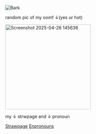 ![Bark](https://komarev.com/ghpvc/?username=Yaoi-shihoan&color=BBDD22)
<br>
<p> random pic of my oomf ↓(yes ur hot) </p>
<img width="272" alt="Screenshot 2025-04-26 145636" src="https://github.com/user-attachments/assets/bd8e8161-458d-4236-a360-1b7ef33bdab4" />
<br>
<p> my ↓ strwpage and ↓ pronoun </p>
<a href="https://kaisvin.straw.page/">Strawpage</a> <a href="https://en.pronouns.page/@Kaisvin_">Enpronouns</a>
